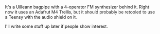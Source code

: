 It's a Uilleann bagpipe with a 4-operator FM synthesizer behind it.
Right now it uses an Adafrut M4 Trellis,
but it should probably be retooled to use a Teensy with the
audio shield on it.

I'll write some stuff up later if people show interest.
